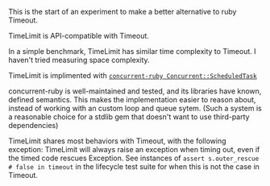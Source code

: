 This is the start of an experiment to make a better alternative to
ruby Timeout.

TimeLimit is API-compatible with Timeout.

In a simple benchmark, TimeLimit has similar time complexity to Timeout.
I haven't tried measuring space complexity.

TimeLimit is implimented with
[`concurrent-ruby Concurrent::ScheduledTask`](https://github.com/ruby-concurrency/concurrent-ruby/blob/master/lib/concurrent-ruby/concurrent/scheduled_task.rb)

concurrent-ruby is well-maintained and tested, and its libraries
have known, defined semantics. This makes the implementation easier to reason about,
instead of working with an custom loop and queue sytem. (Such a system is a reasonable choice
for a stdlib gem that doesn't want to use third-party dependencies)

TimeLimit shares most behaviors with Timeout, with the following exception:
TimeLimit will always raise an exception when timing out, even if the timed
code rescues Exception. See instances of `assert s.outer_rescue # false in timeout`
in the lifecycle test suite for when this is not the case in Timeout.

